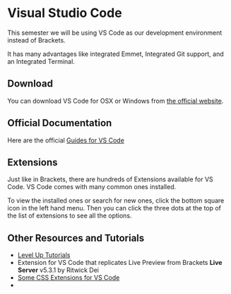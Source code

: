 # Visual Studio Code

This semester we will be using VS Code as our development environment instead of Brackets.

It has many advantages like integrated Emmet, Integrated Git support, and an Integrated Terminal.

## Download

You can download VS Code for OSX or Windows from [the official website](https://code.visualstudio.com/download).

## Official Documentation

Here are the official [Guides for VS Code](https://code.visualstudio.com/docs?start=true)

## Extensions

Just like in Brackets, there are hundreds of Extensions available for VS Code. VS Code comes with many common ones installed.

To view the installed ones or search for new ones, click the bottom square icon in the left hand menu. Then you can click the three dots at the top of the list of extensions to see all the options.


## Other Resources and Tutorials

- [Level Up Tutorials](https://www.leveluptutorials.com/tutorials/vscode-tutorials/git-integration)
- Extension for VS Code that replicates Live Preview from Brackets **Live Server** v5.3.1 by Ritwick Dei
- [Some CSS Extensions for VS Code](https://scotch.io/bar-talk/6-awesome-css-extensions-for-vs-code)
- 


